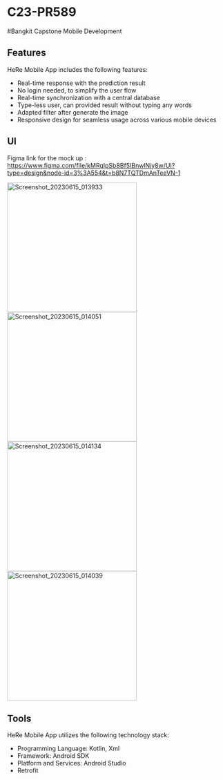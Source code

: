 # C23-PR589
#Bangkit Capstone Mobile Development

## Features
HeRe Mobile App includes the following features:

- Real-time response with the prediction result
- No login needed, to simplify the user flow
- Real-time synchronization with a central database
- Type-less user, can provided result without typing any words
- Adapted filter after generate the image
- Responsive design for seamless usage across various mobile devices

## UI
Figma link for the mock up :
https://www.figma.com/file/kMRqIpSb8Bf5IBnwlNjy8w/UI?type=design&node-id=3%3A554&t=b8N7TQTDmAnTeeVN-1

<img src="https://github.com/Rozanmln/capstone-bangkit/assets/72233920/b4a2b47f-c747-4b20-ac6f-bad32a47e5c9" height="300px" alt="Screenshot_20230615_013933">
<img src="https://github.com/Rozanmln/capstone-bangkit/assets/72233920/780b8eb2-ff80-4190-8b09-d05d1f45adf9" height="300px" alt="Screenshot_20230615_014051">
<img src="https://github.com/Rozanmln/capstone-bangkit/assets/72233920/b2ba33ee-e149-447b-a026-c43824577acc" height="300px" alt="Screenshot_20230615_014134">
<img src="https://github.com/Rozanmln/capstone-bangkit/assets/72233920/17078e85-2e92-43e1-b075-69f8bd53e102" height="300px" alt="Screenshot_20230615_014039">

## Tools
HeRe Mobile App utilizes the following technology stack:

- Programming Language: Kotlin, Xml
- Framework: Android SDK
- Platform and Services: Android Studio
- Retrofit
